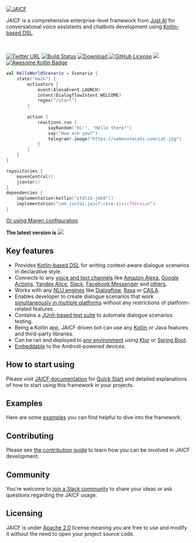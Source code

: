 [![JAICF](https://github.com/just-ai/jaicf-kotlin/raw/master/docs/images/jaicf_git-07.png)](https://just-ai.com/en/jaicf)

JAICF is a comprehensive enterprise-level framework from [Just AI](https://just-ai.com) for conversational voice assistants and chatbots development using [Kotlin-based DSL](https://github.com/just-ai/jaicf-kotlin/wiki/Scenario-DSL).

<br/>

[![Twitter URL](https://img.shields.io/twitter/url?style=social&url=https%3A%2F%2Fgithub.com%2Fjust-ai%2Fjaicf-kotlin)](https://twitter.com/intent/tweet?text=Try%20JAICF%20-%20a%20Kotlin%20framework%20for%20conversational%20voice%20assistants%20and%20chatbots%20development&url=https://github.com/just-ai/jaicf-kotlin&via=JustAIglobal)
[![Build Status](https://travis-ci.org/just-ai/jaicf-kotlin.svg?branch=master)](https://travis-ci.org/just-ai/jaicf-kotlin)
[![Download](https://api.bintray.com/packages/just-ai/jaicf/core/images/download.svg) ](https://bintray.com/just-ai/jaicf/core/_latestVersion)
[![GitHub License](https://img.shields.io/badge/license-Apache%20License%202.0-blue.svg?style=flat)](https://github.com/just-ai/jaicf-kotlin/blob/master/LICENSE)
[![](https://img.shields.io/badge/PRs-welcome-brightgreen.svg)](CONTRIBUTING.md)
[![Awesome Kotlin Badge](https://kotlin.link/awesome-kotlin.svg)](https://github.com/KotlinBy/awesome-kotlin)

```kotlin
val HelloWorldScenario = Scenario {
    state("main") {
        activators {
            event(AlexaEvent.LAUNCH)
            intent(DialogflowIntent.WELCOME)
            regex("/start")
        }
        
        action {
            reactions.run {
                sayRandom("Hi!", "Hello there!")
                say("How are you?")
                telegram?.image("https://somecutecats.com/cat.jpg")
            }
        }
    }
}
```
```kotlin
repositories {
    mavenCentral()
    jcenter()
}
dependencies {
    implementation(kotlin("stdlib-jdk8"))
    implementation("com.justai.jaicf:core:$jaicfVersion")
}
```
[Or using Maven configuration](https://github.com/just-ai/jaicf-kotlin/wiki/Installing#maven)

**The latest version is** ![](https://img.shields.io/github/v/release/just-ai/jaicf-kotlin?color=%23000&label=&style=flat-square)

## Key features

* Provides [Kotlin-based DSL](https://github.com/just-ai/jaicf-kotlin/wiki/Scenario-DSL) for writing context-aware dialogue scenarios in declarative style.
* Connects to any [voice and text channels](https://github.com/just-ai/jaicf-kotlin/wiki/Channels) like [Amazon Alexa](https://github.com/just-ai/jaicf-kotlin/tree/master/channels/alexa), [Google Actions](https://github.com/just-ai/jaicf-kotlin/tree/master/channels/google-actions), [Yandex Alice](https://github.com/just-ai/jaicf-kotlin/tree/master/channels/yandex-alice), [Slack](https://github.com/just-ai/jaicf-kotlin/tree/master/channels/slack), [Facebook Messenger](https://github.com/just-ai/jaicf-kotlin/tree/master/channels/facebook) and [others](https://github.com/just-ai/jaicf-kotlin/wiki/Channels).
* Works with any [NLU engines](https://github.com/just-ai/jaicf-kotlin/wiki/Natural-Language-Understanding) like [Dialogflow](https://github.com/just-ai/jaicf-kotlin/tree/master/activators/dialogflow), [Rasa](https://github.com/just-ai/jaicf-kotlin/tree/master/activators/rasa) or [CAILA](https://github.com/just-ai/jaicf-kotlin/tree/master/activators/caila).
* Enables developer to create dialogue scenarios that work [simultaneously in multiple platforms](https://github.com/just-ai/jaicf-kotlin/wiki/Channels#multi-channel-support) without any restrictions of platform-related features.
* Contains a [JUnit-based test suite](https://github.com/just-ai/jaicf-kotlin/wiki/Testing) to automate dialogue scenarios testing.
* Being a Kotlin app, JAICF driven bot can use any [Kotlin](https://kotlinlang.org/docs/reference/) or Java features and third-party libraries.
* Can be ran and deployed to [any environment](https://github.com/just-ai/jaicf-kotlin/wiki/Environments) using [Ktor](https://github.com/just-ai/jaicf-kotlin/wiki/Ktor) or [Spring Boot](https://github.com/just-ai/jaicf-kotlin/wiki/Spring-Boot).
* [Embeddable](https://github.com/just-ai/jaicf-kotlin/wiki/Android) to the Android-powered devices.

## How to start using

Please visit [JAICF documentation](https://github.com/just-ai/jaicf-kotlin/wiki) for [Quick Start](https://github.com/just-ai/jaicf-kotlin/wiki/Quick-Start) and detailed explanations of how to start using this framework in your projects.

## Examples

Here are some [examples](examples) you can find helpful to dive into the framework.

## Contributing

Please see [the contribution guide](CONTRIBUTING.md) to learn how you can be involved in JAICF development.

## Community

You're welcome to [join a Slack community](https://join.slack.com/t/jaicf/shared_invite/zt-duq07hx2-w_c71O8BnKDCIqhSXflRjA) to share your ideas or ask questions regarding the JAICF usage.

## Licensing

JAICF is under [Apache 2.0](LICENSE) license meaning you are free to use and modify it without the need to open your project source code.

